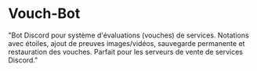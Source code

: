# Vouch-Bot
"Bot Discord pour système d'évaluations (vouches) de services. Notations avec étoiles, ajout de preuves images/vidéos, sauvegarde permanente et restauration des vouches. Parfait pour les serveurs de vente de services Discord."
